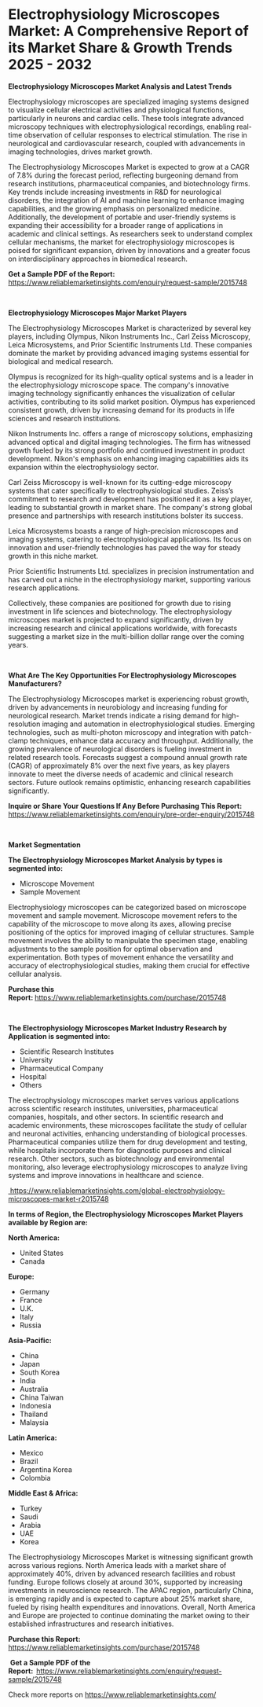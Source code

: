 <p><h1>Electrophysiology Microscopes Market: A Comprehensive Report of its Market Share & Growth Trends 2025 - 2032</h1></p><p><strong>Electrophysiology Microscopes Market Analysis and Latest Trends</strong></p>
<p><p>Electrophysiology microscopes are specialized imaging systems designed to visualize cellular electrical activities and physiological functions, particularly in neurons and cardiac cells. These tools integrate advanced microscopy techniques with electrophysiological recordings, enabling real-time observation of cellular responses to electrical stimulation. The rise in neurological and cardiovascular research, coupled with advancements in imaging technologies, drives market growth.</p><p>The Electrophysiology Microscopes Market is expected to grow at a CAGR of 7.8% during the forecast period, reflecting burgeoning demand from research institutions, pharmaceutical companies, and biotechnology firms. Key trends include increasing investments in R&D for neurological disorders, the integration of AI and machine learning to enhance imaging capabilities, and the growing emphasis on personalized medicine. Additionally, the development of portable and user-friendly systems is expanding their accessibility for a broader range of applications in academic and clinical settings. As researchers seek to understand complex cellular mechanisms, the market for electrophysiology microscopes is poised for significant expansion, driven by innovations and a greater focus on interdisciplinary approaches in biomedical research.</p></p>
<p><strong>Get a Sample PDF of the Report:&nbsp;</strong> <a href="https://www.reliablemarketinsights.com/enquiry/request-sample/2015748?utm_campaign=3571&utm_medium=2&utm_source=Github&utm_content=ia&utm_term=29032025&utm_id=electrophysiology-microscopes">https://www.reliablemarketinsights.com/enquiry/request-sample/2015748</a></p>
<p>&nbsp;</p>
<p><strong>Electrophysiology Microscopes Major Market Players</strong></p>
<p><p>The Electrophysiology Microscopes Market is characterized by several key players, including Olympus, Nikon Instruments Inc., Carl Zeiss Microscopy, Leica Microsystems, and Prior Scientific Instruments Ltd. These companies dominate the market by providing advanced imaging systems essential for biological and medical research.</p><p>Olympus is recognized for its high-quality optical systems and is a leader in the electrophysiology microscope space. The company's innovative imaging technology significantly enhances the visualization of cellular activities, contributing to its solid market position. Olympus has experienced consistent growth, driven by increasing demand for its products in life sciences and research institutions.</p><p>Nikon Instruments Inc. offers a range of microscopy solutions, emphasizing advanced optical and digital imaging technologies. The firm has witnessed growth fueled by its strong portfolio and continued investment in product development. Nikon's emphasis on enhancing imaging capabilities aids its expansion within the electrophysiology sector.</p><p>Carl Zeiss Microscopy is well-known for its cutting-edge microscopy systems that cater specifically to electrophysiological studies. Zeiss’s commitment to research and development has positioned it as a key player, leading to substantial growth in market share. The company's strong global presence and partnerships with research institutions bolster its success.</p><p>Leica Microsystems boasts a range of high-precision microscopes and imaging systems, catering to electrophysiological applications. Its focus on innovation and user-friendly technologies has paved the way for steady growth in this niche market.</p><p>Prior Scientific Instruments Ltd. specializes in precision instrumentation and has carved out a niche in the electrophysiology market, supporting various research applications.</p><p>Collectively, these companies are positioned for growth due to rising investment in life sciences and biotechnology. The electrophysiology microscopes market is projected to expand significantly, driven by increasing research and clinical applications worldwide, with forecasts suggesting a market size in the multi-billion dollar range over the coming years.</p></p>
<p>&nbsp;</p>
<p><strong>What Are The Key Opportunities For Electrophysiology Microscopes Manufacturers?</strong></p>
<p><p>The Electrophysiology Microscopes market is experiencing robust growth, driven by advancements in neurobiology and increasing funding for neurological research. Market trends indicate a rising demand for high-resolution imaging and automation in electrophysiological studies. Emerging technologies, such as multi-photon microscopy and integration with patch-clamp techniques, enhance data accuracy and throughput. Additionally, the growing prevalence of neurological disorders is fueling investment in related research tools. Forecasts suggest a compound annual growth rate (CAGR) of approximately 8% over the next five years, as key players innovate to meet the diverse needs of academic and clinical research sectors. Future outlook remains optimistic, enhancing research capabilities significantly.</p></p>
<p><strong>Inquire or Share Your Questions If Any Before Purchasing This Report:</strong> <a href="https://www.reliablemarketinsights.com/enquiry/pre-order-enquiry/2015748?utm_campaign=3571&utm_medium=2&utm_source=Github&utm_content=ia&utm_term=29032025&utm_id=electrophysiology-microscopes">https://www.reliablemarketinsights.com/enquiry/pre-order-enquiry/2015748</a></p>
<p>&nbsp;</p>
<p><strong>Market Segmentation</strong></p>
<p><strong>The Electrophysiology Microscopes Market Analysis by types is segmented into:</strong></p>
<p><ul><li>Microscope Movement</li><li>Sample Movement</li></ul></p>
<p><p>Electrophysiology microscopes can be categorized based on microscope movement and sample movement. Microscope movement refers to the capability of the microscope to move along its axes, allowing precise positioning of the optics for improved imaging of cellular structures. Sample movement involves the ability to manipulate the specimen stage, enabling adjustments to the sample position for optimal observation and experimentation. Both types of movement enhance the versatility and accuracy of electrophysiological studies, making them crucial for effective cellular analysis.</p></p>
<p><strong>Purchase this Report:&nbsp;</strong><a href="https://www.reliablemarketinsights.com/purchase/2015748?utm_campaign=3571&utm_medium=2&utm_source=Github&utm_content=ia&utm_term=29032025&utm_id=electrophysiology-microscopes">https://www.reliablemarketinsights.com/purchase/2015748</a></p>
<p>&nbsp;</p>
<p><strong>The Electrophysiology Microscopes Market Industry Research by Application is segmented into:</strong></p>
<p><ul><li>Scientific Research Institutes</li><li>University</li><li>Pharmaceutical Company</li><li>Hospital</li><li>Others</li></ul></p>
<p><p>The electrophysiology microscopes market serves various applications across scientific research institutes, universities, pharmaceutical companies, hospitals, and other sectors. In scientific research and academic environments, these microscopes facilitate the study of cellular and neuronal activities, enhancing understanding of biological processes. Pharmaceutical companies utilize them for drug development and testing, while hospitals incorporate them for diagnostic purposes and clinical research. Other sectors, such as biotechnology and environmental monitoring, also leverage electrophysiology microscopes to analyze living systems and improve innovations in healthcare and science.</p></p>
<p><a href="https://www.reliablemarketinsights.com/global-electrophysiology-microscopes-market-r2015748?utm_campaign=3571&utm_medium=2&utm_source=Github&utm_content=ia&utm_term=29032025&utm_id=electrophysiology-microscopes">&nbsp;https://www.reliablemarketinsights.com/global-electrophysiology-microscopes-market-r2015748</a></p>
<p><strong>In terms of Region, the Electrophysiology Microscopes Market Players available by Region are:</strong></p>
<p>
    <p> <strong> North America: </strong>
        <ul>
            <li>United States</li>
            <li>Canada</li>
        </ul>
        </p> 
    <p> <strong> Europe: </strong>
        <ul>
            <li>Germany</li>
            <li>France</li>
            <li>U.K.</li>
            <li>Italy</li>
            <li>Russia</li>
        </ul>
        </p> 
    <p> <strong> Asia-Pacific: </strong>
        <ul>
            <li>China</li>
            <li>Japan</li>
            <li>South Korea</li>
            <li>India</li>
            <li>Australia</li>
            <li>China Taiwan</li>
            <li>Indonesia</li>
            <li>Thailand</li>
            <li>Malaysia</li>
        </ul>
        </p> 
    <p> <strong> Latin America: </strong>
        <ul>
            <li>Mexico</li>
            <li>Brazil</li>
            <li>Argentina Korea</li>
            <li>Colombia</li>
        </ul>
        </p> 
    <p> <strong> Middle East & Africa: </strong>
        <ul>
            <li>Turkey</li>
            <li>Saudi</li>
            <li>Arabia</li>
            <li>UAE</li>
            <li>Korea</li>
        </ul>
    </p>
    </p>
<p><p>The Electrophysiology Microscopes Market is witnessing significant growth across various regions. North America leads with a market share of approximately 40%, driven by advanced research facilities and robust funding. Europe follows closely at around 30%, supported by increasing investments in neuroscience research. The APAC region, particularly China, is emerging rapidly and is expected to capture about 25% market share, fueled by rising health expenditures and innovations. Overall, North America and Europe are projected to continue dominating the market owing to their established infrastructures and research initiatives.</p></p>
<p><strong>Purchase this Report: </strong><a href="https://www.reliablemarketinsights.com/purchase/2015748?utm_campaign=3571&utm_medium=2&utm_source=Github&utm_content=ia&utm_term=29032025&utm_id=electrophysiology-microscopes">https://www.reliablemarketinsights.com/purchase/2015748</a></p>
<p>&nbsp;<strong>Get a Sample PDF of the Report:&nbsp;&nbsp;</strong><a href="https://www.reliablemarketinsights.com/enquiry/request-sample/2015748?utm_campaign=3571&utm_medium=2&utm_source=Github&utm_content=ia&utm_term=29032025&utm_id=electrophysiology-microscopes">https://www.reliablemarketinsights.com/enquiry/request-sample/2015748</a></p>
<p><strong></strong></p>
<p>Check more reports on <a href="https://www.reliablemarketinsights.com/?utm_campaign=3571&utm_medium=2&utm_source=Github&utm_content=ia&utm_term=29032025&utm_id=electrophysiology-microscopes">https://www.reliablemarketinsights.com/</a></p>